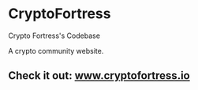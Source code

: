 # CryptoFortress
Crypto Fortress's Codebase

A crypto community website. 

## Check it out: www.cryptofortress.io
